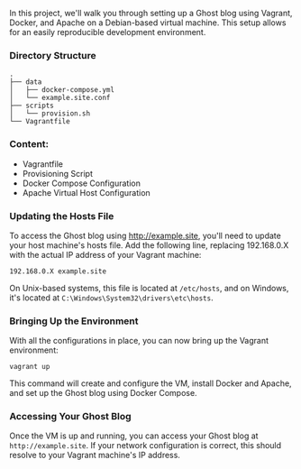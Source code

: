 In this project, we'll walk you through setting up a Ghost blog using Vagrant, Docker, and Apache on a Debian-based virtual machine. This setup allows for an easily reproducible development environment.

### Directory Structure

```
.
├── data
│   ├── docker-compose.yml
│   └── example.site.conf
├── scripts
│   └── provision.sh
└── Vagrantfile
```

### Content:

- Vagrantfile
- Provisioning Script
- Docker Compose Configuration
- Apache Virtual Host Configuration

### Updating the Hosts File

To access the Ghost blog using http://example.site, you'll need to update your host machine's hosts file. Add the following line, replacing 192.168.0.X with the actual IP address of your Vagrant machine:

```
192.168.0.X example.site
```

On Unix-based systems, this file is located at `/etc/hosts`, and on Windows, it's located at `C:\Windows\System32\drivers\etc\hosts`.

### Bringing Up the Environment

With all the configurations in place, you can now bring up the Vagrant environment:

```
vagrant up
```

This command will create and configure the VM, install Docker and Apache, and set up the Ghost blog using Docker Compose.

### Accessing Your Ghost Blog

Once the VM is up and running, you can access your Ghost blog at `http://example.site`. If your network configuration is correct, this should resolve to your Vagrant machine's IP address.
